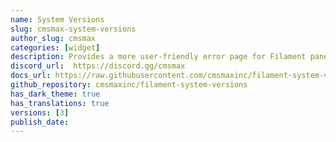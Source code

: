 ```yaml
---
name: System Versions
slug: cmsmax-system-versions
author_slug: cmsmax
categories: [widget]
description: Provides a more user-friendly error page for Filament panels when an error occurs.
discord_url:  https://discord.gg/cmsmax
docs_url: https://raw.githubusercontent.com/cmsmaxinc/filament-system-versions/main/README.md
github_repository: cmsmaxinc/filament-system-versions
has_dark_theme: true
has_translations: true
versions: [3]
publish_date: 
---
```

